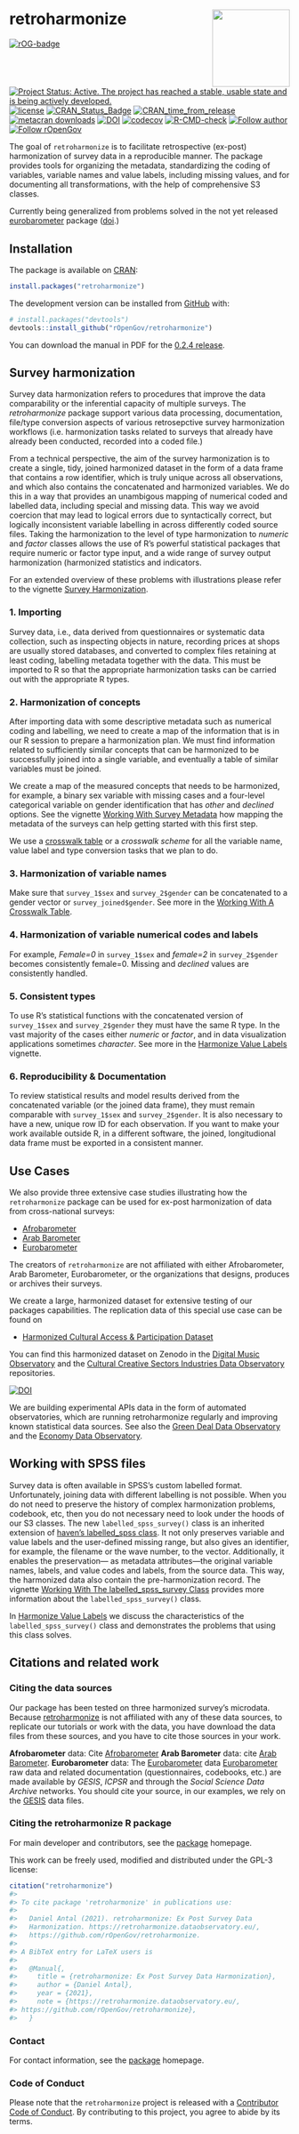
<!-- README.md is generated from README.Rmd. Please edit that file -->

# retroharmonize <a href='https://retroharmonize.dataobservatory.eu/'><img src='man/figures/logo.png' align="right" height="139" /></a>

<!-- badges: start -->

[![rOG-badge](https://ropengov.github.io/rogtemplate/reference/figures/ropengov-badge.svg)](http://ropengov.org/)
[![Project Status: Active. The project has reached a stable, usable
state and is being actively
developed.](https://www.repostatus.org/badges/latest/active.svg)](https://www.repostatus.org/#active)
[![license](https://img.shields.io/badge/license-GPL--3-blue.svg)](https://www.gnu.org/licenses/gpl-3.0.en.html)
[![CRAN\_Status\_Badge](https://www.r-pkg.org/badges/version/retroharmonize)](https://cran.r-project.org/package=retroharmonize)
[![CRAN\_time\_from\_release](https://www.r-pkg.org/badges/ago/retroharmonize)](https://cran.r-project.org/package=retroharmonize)
[![metacran
downloads](https://cranlogs.r-pkg.org/badges/retroharmonize)](https://cran.r-project.org/package=retroharmonize)
[![DOI](https://zenodo.org/badge/DOI/10.5281/zenodo.5764361.svg)](https://doi.org/10.5281/zenodo.5764361)
[![codecov](https://codecov.io/gh/ropengov/retroharmonize/branch/master/graph/badge.svg?token=ShTTeqB5kL)](https://app.codecov.io/gh/ropengov/retroharmonize)
[![R-CMD-check](https://github.com/rOpenGov/retroharmonize/workflows/R-CMD-check/badge.svg)](https://github.com/rOpenGov/retroharmonize/actions)
[![Follow
author](https://img.shields.io/twitter/follow/antaldaniel.svg?style=social)](https://twitter.com/intent/follow?screen_name=antaldaniel)
[![Follow
rOpenGov](https://img.shields.io/twitter/follow/ropengov.svg?style=social)](https://twitter.com/intent/follow?screen_name=ropengov)
<!-- badges: end -->

The goal of `retroharmonize` is to facilitate retrospective (ex-post)
harmonization of survey data in a reproducible manner. The package
provides tools for organizing the metadata, standardizing the coding of
variables, variable names and value labels, including missing values,
and for documenting all transformations, with the help of comprehensive
S3 classes.

Currently being generalized from problems solved in the not yet released
[eurobarometer](https://github.com/antaldaniel/eurobarometer) package
([doi](https://doi.org/10.5281/zenodo.3825700).)

## Installation

The package is available on [CRAN](https://CRAN.R-project.org):

``` r
install.packages("retroharmonize")
```

The development version can be installed from
[GitHub](https://github.com/) with:

``` r
# install.packages("devtools")
devtools::install_github("rOpenGov/retroharmonize")
```

You can download the manual in PDF for the [0.2.4
release](https://retroharmonize.dataobservatory.eu/retroharmonize_0.2.4.pdf).

## Survey harmonization

Survey data harmonization refers to procedures that improve the data
comparability or the inferential capacity of multiple surveys. The
*retroharmonize* package support various data processing, documentation,
file/type conversion aspects of various retrosepctive survey
harmonization workflows (i.e. harmonization tasks related to surveys
that already have already been conducted, recorded into a coded file.)

From a technical perspective, the aim of the survey harmonization is to
create a single, tidy, joined harmonized dataset in the form of a data
frame that contains a row identifier, which is truly unique across all
observations, and which also contains the concatenated and harmonized
variables. We do this in a way that provides an unambigous mapping of
numerical coded and labelled data, including special and missing data.
This way we avoid coercion that may lead to logical errors due to
syntactically correct, but logically inconsistent variable labelling in
across differently coded source files. Taking the harmonization to the
level of type harmonization to *numeric* and *factor* classes allows the
use of R’s powerful statistical packages that require numeric or factor
type input, and a wide range of survey output harmonization (harmonized
statistics and indicators.

For an extended overview of these problems with illustrations please
refer to the vignette [Survey
Harmonization](https://retroharmonize.dataobservatory.eu/articles/survey_harmonization).

### 1. Importing

Survey data, i.e., data derived from questionnaires or systematic data
collection, such as inspecting objects in nature, recording prices at
shops are usually stored databases, and converted to complex files
retaining at least coding, labelling metadata together with the data.
This must be imported to R so that the appropriate harmonization tasks
can be carried out with the appropriate R types.

### 2. Harmonization of concepts

After importing data with some descriptive metadata such as numerical
coding and labelling, we need to create a map of the information that is
in our R session to prepare a harmonization plan. We must find
information related to sufficiently similar concepts that can be
harmonized to be successfully joined into a single variable, and
eventually a table of similar variables must be joined.

We create a map of the measured concepts that needs to be harmonized,
for example, a binary sex variable with missing cases and a four-level
categorical variable on gender identification that has *other* and
*declined* options. See the vignette [Working With Survey
Metadata](https://retroharmonize.dataobservatory.eu/articles/survey_harmonization)
how mapping the metadata of the surveys can help getting started with
this first step.

We use a [crosswalk
table](https://retroharmonize.dataobservatory.eu/articles/crosswalk.html)
or a *crosswalk scheme* for all the variable name, value label and type
conversion tasks that we plan to do.

### 3. Harmonization of variable names

Make sure that `survey_1$sex` and `survey_2$gender` can be concatenated
to a gender vector or `survey_joined$gender`. See more in the [Working
With A Crosswalk
Table](https://retroharmonize.dataobservatory.eu/articles/crosswalk.html).

### 4. Harmonization of variable numerical codes and labels

For example, *Female=0* in `survey_1$sex` and *female=2* in
`survey_2$gender` becomes consistently female=0. Missing and *declined*
values are consistently handled.

### 5. Consistent types

To use R’s statistical functions with the concatenated version of
`survey_1$sex` and `survey_2$gender` they must have the same R type. In
the vast majority of the cases either *numeric* or *factor*, and in data
visualization applications sometimes *character*. See more in the
[Harmonize Value
Labels](https://retroharmonize.dataobservatory.eu/articles/harmonize_labels.html)
vignette.

### 6. Reproducibility & Documentation

To review statistical results and model results derived from the
concatenated variable (or the joined data frame), they must remain
comparable with `survey_1$sex` and `survey_2$gender`. It is also
necessary to have a new, unique row ID for each observation. If you want
to make your work available outside R, in a different software, the
joined, longitudional data frame must be exported in a consistent
manner.

## Use Cases

We also provide three extensive case studies illustrating how the
`retroharmonize` package can be used for ex-post harmonization of data
from cross-national surveys:

-   [Afrobarometer](https://retroharmonize.dataobservatory.eu/articles/afrobarometer.html)
-   [Arab
    Barometer](https://retroharmonize.dataobservatory.eu/articles/arabbarometer.html)
-   [Eurobarometer](https://retroharmonize.dataobservatory.eu/articles/eurobarometer.html)

The creators of `retroharmonize` are not affiliated with either
Afrobarometer, Arab Barometer, Eurobarometer, or the organizations that
designs, produces or archives their surveys.

We create a large, harmonized dataset for extensive testing of our
packages capabilities. The replication data of this special use case can
be found on

-   [Harmonized Cultural Access & Participation
    Dataset](https://retroharmonize.dataobservatory.eu/articles/cap.html)

You can find this harmonized dataset on Zenodo in the [Digital Music
Observatory](https://zenodo.org/communities/music_observatory/) and the
[Cultural Creative Sectors Industries Data
Observatory](https://zenodo.org/communities/ccsi/) repositories.

[![DOI](https://zenodo.org/badge/DOI/10.5281/zenodo.5781672.svg)](https://doi.org/10.5281/zenodo.5781672)

We are building experimental APIs data in the form of automated
observatories, which are running retroharmonize regularly and improving
known statistical data sources. See also the [Green Deal Data
Observatory](https://greendeal.dataobservatory.eu/) and the [Economy
Data Observatory](https://economy.dataobservatory.eu/).

## Working with SPSS files

Survey data is often available in SPSS’s custom labelled format.
Unfortunately, joining data with different labelling is not possible.
When you do not need to preserve the history of complex harmonization
problems, codebook, etc, then you do not necessary need to look under
the hoods of our S3 classes. The new `labelled_spss_survey()` class is
an inherited extension of [haven’s labelled\_spss
class](https://haven.tidyverse.org/reference/labelled_spss.html). It not
only preserves variable and value labels and the user-defined missing
range, but also gives an identifier, for example, the filename or the
wave number, to the vector. Additionally, it enables the preservation—
as metadata attributes—the original variable names, labels, and value
codes and labels, from the source data. This way, the harmonized data
also contain the pre-harmonization record. The vignette [Working With
The labelled\_spss\_survey
Class](https://retroharmonize.dataobservatory.eu/articles/labelled_spss_survey.html)
provides more information about the `labelled_spss_survey()` class.

In [Harmonize Value
Labels](https://retroharmonize.dataobservatory.eu/articles/harmonize_labels.html)
we discuss the characteristics of the `labelled_spss_survey()` class and
demonstrates the problems that using this class solves.

## Citations and related work

### Citing the data sources

Our package has been tested on three harmonized survey’s microdata.
Because [retroharmonize](https://retroharmonize.dataobservatory.eu/) is
not affiliated with any of these data sources, to replicate our
tutorials or work with the data, you have download the data files from
these sources, and you have to cite those sources in your work.

**Afrobarometer** data: Cite
[Afrobarometer](https://afrobarometer.org/data/) **Arab Barometer**
data: cite [Arab
Barometer](https://www.arabbarometer.org/survey-data/data-downloads/).
**Eurobarometer** data: The
[Eurobarometer](https://ec.europa.eu/commfrontoffice/publicopinion/index.cfm)
data
[Eurobarometer](https://ec.europa.eu/commfrontoffice/publicopinion/index.cfm)
raw data and related documentation (questionnaires, codebooks, etc.) are
made available by *GESIS*, *ICPSR* and through the *Social Science Data
Archive* networks. You should cite your source, in our examples, we rely
on the
[GESIS](https://www.gesis.org/en/eurobarometer-data-service/search-data-access/data-access)
data files.

### Citing the retroharmonize R package

For main developer and contributors, see the
[package](https://retroharmonize.dataobservatory.eu/) homepage.

This work can be freely used, modified and distributed under the GPL-3
license:

``` r
citation("retroharmonize")
#> 
#> To cite package 'retroharmonize' in publications use:
#> 
#>   Daniel Antal (2021). retroharmonize: Ex Post Survey Data
#>   Harmonization. https://retroharmonize.dataobservatory.eu/,
#>   https://github.com/rOpenGov/retroharmonize.
#> 
#> A BibTeX entry for LaTeX users is
#> 
#>   @Manual{,
#>     title = {retroharmonize: Ex Post Survey Data Harmonization},
#>     author = {Daniel Antal},
#>     year = {2021},
#>     note = {https://retroharmonize.dataobservatory.eu/,
#> https://github.com/rOpenGov/retroharmonize},
#>   }
```

### Contact

For contact information, see the
[package](https://retroharmonize.dataobservatory.eu/) homepage.

### Code of Conduct

Please note that the `retroharmonize` project is released with a
[Contributor Code of
Conduct](https://www.contributor-covenant.org/version/2/0/code_of_conduct/).
By contributing to this project, you agree to abide by its terms.
